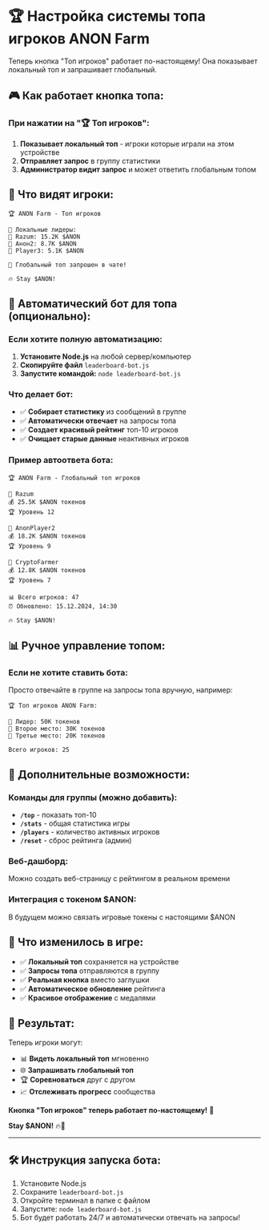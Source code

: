 # 🏆 Настройка системы топа игроков ANON Farm

Теперь кнопка "Топ игроков" работает по-настоящему! Она показывает локальный топ и запрашивает глобальный.

## 🎮 Как работает кнопка топа:

### При нажатии на "🏆 Топ игроков":
1. **Показывает локальный топ** - игроки которые играли на этом устройстве
2. **Отправляет запрос** в группу статистики
3. **Администратор видит запрос** и может ответить глобальным топом

## 📱 Что видят игроки:

```
🏆 ANON Farm - Топ игроков

📱 Локальные лидеры:
🥇 Razum: 15.2K $ANON
🥈 Анон2: 8.7K $ANON  
🥉 Player3: 5.1K $ANON

💬 Глобальный топ запрошен в чате!

🔥 Stay $ANON!
```

## 🤖 Автоматический бот для топа (опционально):

### Если хотите полную автоматизацию:

1. **Установите Node.js** на любой сервер/компьютер
2. **Скопируйте файл** `leaderboard-bot.js`
3. **Запустите командой:** `node leaderboard-bot.js`

### Что делает бот:
- ✅ **Собирает статистику** из сообщений в группе
- ✅ **Автоматически отвечает** на запросы топа
- ✅ **Создает красивый рейтинг** топ-10 игроков
- ✅ **Очищает старые данные** неактивных игроков

### Пример автоответа бота:
```
🏆 ANON Farm - Глобальный топ игроков

🥇 Razum
💰 25.5K $ANON токенов
🏆 Уровень 12

🥈 AnonPlayer2  
💰 18.2K $ANON токенов
🏆 Уровень 9

🥉 CryptoFarmer
💰 12.8K $ANON токенов
🏆 Уровень 7

📊 Всего игроков: 47
⏰ Обновлено: 15.12.2024, 14:30

🔥 Stay $ANON!
```

## 📊 Ручное управление топом:

### Если не хотите ставить бота:
Просто отвечайте в группе на запросы топа вручную, например:

```
🏆 Топ игроков ANON Farm:

🥇 Лидер: 50K токенов
🥈 Второе место: 30K токенов  
🥉 Третье место: 20K токенов

Всего игроков: 25
```

## 🔧 Дополнительные возможности:

### Команды для группы (можно добавить):
- **`/top`** - показать топ-10
- **`/stats`** - общая статистика игры
- **`/players`** - количество активных игроков
- **`/reset`** - сброс рейтинга (админ)

### Веб-дашборд:
Можно создать веб-страницу с рейтингом в реальном времени

### Интеграция с токеном $ANON:
В будущем можно связать игровые токены с настоящими $ANON

## 🚀 Что изменилось в игре:

- ✅ **Локальный топ** сохраняется на устройстве
- ✅ **Запросы топа** отправляются в группу  
- ✅ **Реальная кнопка** вместо заглушки
- ✅ **Автоматическое обновление** рейтинга
- ✅ **Красивое отображение** с медалями

## 🎯 Результат:

Теперь игроки могут:
- 📊 **Видеть локальный топ** мгновенно
- 🌐 **Запрашивать глобальный топ** 
- 🏆 **Соревноваться** друг с другом
- 📈 **Отслеживать прогресс** сообщества

**Кнопка "Топ игроков" теперь работает по-настоящему!** 🎉

**Stay $ANON!** 🔥🚀

---

## 🛠️ Инструкция запуска бота:

1. Установите Node.js
2. Сохраните `leaderboard-bot.js` 
3. Откройте терминал в папке с файлом
4. Запустите: `node leaderboard-bot.js`
5. Бот будет работать 24/7 и автоматически отвечать на запросы!